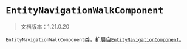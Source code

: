 # `EntityNavigationWalkComponent`

> 文档版本：1.21.0.20

`EntityNavigationWalkComponent`类，扩展自[`EntityNavigationComponent`](./entitynavigationcomponent.md)。
